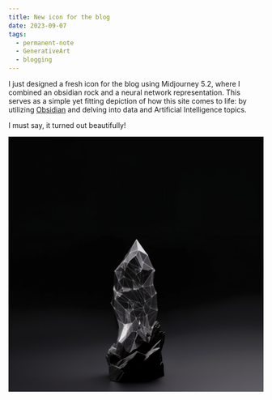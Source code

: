 ```yaml
---
title: New icon for the blog
date: 2023-09-07
tags:
  - permanent-note
  - GenerativeArt
  - blogging
---
```

I just designed a fresh icon for the blog using Midjourney 5.2, where I combined an obsidian rock and a neural network representation. This serves as a simple yet fitting depiction of how this site comes to life: by utilizing [Obsidian](notes/My%20workflow%20for%20my%20public%20second%20brain.md) and delving into data and Artificial Intelligence topics.

I must say, it turned out beautifully!

![](notes/attachments/obsidian-nn-icon.png)